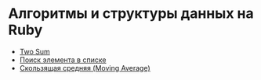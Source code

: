 # Алгоритмы и структуры данных на Ruby

- [Two Sum](2_sum)
- [Поиск элемента в списке](search)
- [Скользящая средняя (Moving Average)](moving_average)
